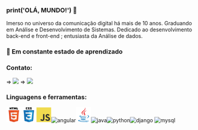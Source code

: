 ### print('OLÁ, MUNDO!') 👋 

Imerso no universo da comunicação digital há mais de 10 anos. Graduando em Análise e Desenvolvimento de Sistemas. Dedicado ao desenvolvimento back-end e front-end ; entusiasta da Análise de dados.

### 🌱 Em constante estado de aprendizado

### Contato: 
=> <a href="https://www.linkedin.com/in/andreraboni/" target="_blank"><img src="https://img.shields.io/badge/LinkedIn-0077B5?style=for-the-badge&logo=linkedin&logoColor=white" /></a> => <a href="https://discord.com/channels/@andreraboni" target="_blank"><img src="https://img.shields.io/badge/Discord-7289DA?style=for-the-badge&logo=discord&logoColor=white" /></a>

### Linguagens e ferramentas: <br>
<img src="https://raw.githubusercontent.com/devicons/devicon/master/icons/html5/html5-original-wordmark.svg" alt="html5" style="max-width:100%;" width="40" height="40" target="_blank"><img src="https://raw.githubusercontent.com/devicons/devicon/master/icons/css3/css3-original-wordmark.svg" alt="css3" style="max-width:100%;" width="40" height="40" target="_blank"><img src="https://raw.githubusercontent.com/devicons/devicon/master/icons/javascript/javascript-original.svg" alt="javascript" style="max-width:100%;" width="40" height="40" target="_blank"><img src="https://encrypted-tbn0.gstatic.com/images?q=tbn:ANd9GcTfXmINst8eqj0p97qtWwA_gYgIa3tvoYJ6BhWyIPyrqc_m8u7p7oIOCzuhX7qsb3WJT5c&usqp=CAU" alt="angular" style="max-width:100%;" width="40" height="40" target="_blank"><img src="https://raw.githubusercontent.com/devicons/devicon/master/icons/java/java-original.svg" alt="java" style="max-width:100%;" width="40" height="40" target="_blank"><img src="https://spring.io/images/projects/spring-edf462fec682b9d48cf628eaf9e19521.svg" alt="java" style="max-width:100%;" width="40" height="40" target="_blank"><img src="https://www.python.org/static/community_logos/python-logo-master-v3-TM.png" alt="python" style="max-width:100%;" width="110" height="40" target="_blank"><img src="https://static.djangoproject.com/img/logos/django-logo-positive.svg" alt="django" style="max-width:100%;" width="70" height="30" target="_blank"> <img src="https://www.mysql.com/common/logos/logo-mysql-170x115.png" alt="mysql" style="max-width:100%;" width="70" height="40" target="_blank">




<!--
**andreraboni/andreRaboni** is a ✨ _special_ ✨ repository because its `README.md` (this file) appears on your GitHub profile.
